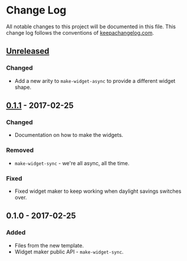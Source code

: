 # Change Log
All notable changes to this project will be documented in this file. This change log follows the conventions of [keepachangelog.com](http://keepachangelog.com/).

## [Unreleased]
### Changed
- Add a new arity to `make-widget-async` to provide a different widget shape.

## [0.1.1] - 2017-02-25
### Changed
- Documentation on how to make the widgets.

### Removed
- `make-widget-sync` - we're all async, all the time.

### Fixed
- Fixed widget maker to keep working when daylight savings switches over.

## 0.1.0 - 2017-02-25
### Added
- Files from the new template.
- Widget maker public API - `make-widget-sync`.

[Unreleased]: https://github.com/your-name/hack-assembler/compare/0.1.1...HEAD
[0.1.1]: https://github.com/your-name/hack-assembler/compare/0.1.0...0.1.1
